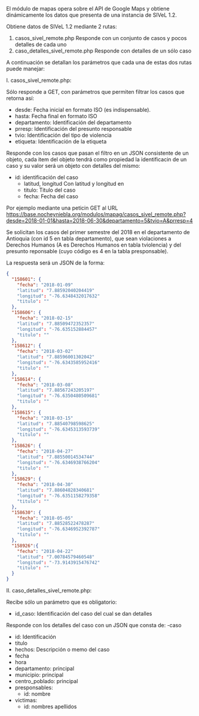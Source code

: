 El módulo de mapas opera sobre el API de Google Maps y obtiene dinámicamente los datos que presenta de una instancia de SIVeL 1.2.

Obtiene datos de SIVeL 1.2 mediante 2 rutas:
1. casos_sivel_remote.php  Responde con un conjunto de casos y pocos detalles de cada uno
2. caso_detalles_sivel_remote.php Responde con detalles de un sólo caso

A continuación se detallan los parámetros que cada una de estas dos rutas puede manejar:

I. casos_sivel_remote.php:

Sólo responde a GET, con parámetros que permiten filtrar los casos que retorna así:

- desde: Fecha inicial en formato ISO (es indispensable).
- hasta: Fecha final en formato ISO 
- departamento:  Identificación del departamento 
- prresp: Identificación del presunto responsable
- tvio: Identificación del tipo de violencia
- etiqueta: Identificación de la etiqueta


Responde con los casos que pasan el filtro en un JSON consistente de un objeto, cada item del objeto tendrá como propiedad la identificacin de un caso y su valor será un objeto con detalles del mismo:
 - id: identificación del caso
   - latitud, longitud Con latitud y longitud en 
   - titulo: Titulo del caso
   - fecha: Fecha del caso

Por ejemplo mediante una peticin GET al URL https://base.nocheyniebla.org/modulos/mapag/casos_sivel_remote.php?desde=2018-01-01&hasta=2018-06-30&departamento=5&tvio=A&prresp=4

Se solicitan los casos del primer semestre del 2018 en el departamento de Antioquia (con id 5 en tabla departamento), que sean violaciones a Derechos Humanos (A es Derechos Humanos en tabla tviolencia) y del presunto reponsable (cuyo código es 4 en la tabla presponsable).

La respuesta será un JSON de la forma:

```JSON
{
  "158601": {
    "fecha": "2018-01-09"
    "latitud": "7.88592040204419"
    "longitud": "-76.6348432017632"
    "titulo": ""
  },
  "158606": {
    "fecha": "2018-02-15"
    "latitud": "7.88509472352357"
    "longitud": "-76.635152884457"
    "titulo": ""
  },
  "158612": {
    "fecha": "2018-03-02"
    "latitud": "7.88596001302042"
    "longitud": "-76.6343585952416"
    "titulo": ""
  },
  "158614": {
    "fecha": "2018-03-08"
    "latitud": "7.88567243205197"
    "longitud": "-76.6350480509681"
    "titulo": ""
  }, 
  "158615": {
    "fecha": "2018-03-15"
    "latitud": "7.88540798598625"
    "longitud": "-76.6345313593739"
    "titulo": ""
  }, 
  "158626": {
    "fecha": "2018-04-27"
    "latitud": "7.88550014534744"
    "longitud": "-76.6346938766204"
    "titulo": ""
  },
  "158629": {
    "fecha": "2018-04-30"
    "latitud": "7.88604828340681"
    "longitud": "-76.6351158279358"
    "titulo": ""
  },
  "158630": {
    "fecha": "2018-05-05"
    "latitud": "7.88528522478287"
    "longitud": "-76.6346952392787"
    "titulo": ""
  },
  "158926":{ 
    "fecha": "2018-04-22"
    "latitud": "7.00784579460548"
    "longitud": "-73.9143915476742"
    "titulo": ""
  }
}
```

II. caso_detalles_sivel_remote.php:

Recibe sólo un parámetro que es obligatorio:
- id_caso: Identificación del caso del cual se dan detalles

Responde con los detalles del caso con un JSON que consta de:
-caso
  - id: Identificación
  - titulo
  - hechos: Descripción o memo del caso
  - fecha
  - hora 
  - departamento: principal
  - municipio: principal
  - centro_poblado: principal
  - presponsables:
    - id: nombre
  - victimas:
    - id: nombres apellidos
    
  

